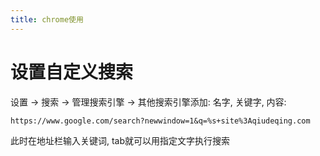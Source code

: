 ```yaml
---
title: chrome使用
---
```



# 设置自定义搜索

设置 -> 搜索 -> 管理搜索引擎 -> 其他搜索引擎添加: 名字, 关键字, 内容:

    https://www.google.com/search?newwindow=1&q=%s+site%3Aqiudeqing.com

此时在地址栏输入关键词, tab就可以用指定文字执行搜索